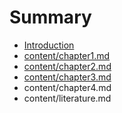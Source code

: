 # Summary

* [Introduction](README.md)
* [content/chapter1.md](content/chapter1.md)
* [content/chapter2.md](content/chapter2.md)
* [content/chapter3.md](content/chapter3.md)
* content/chapter4.md
* content/literature.md

